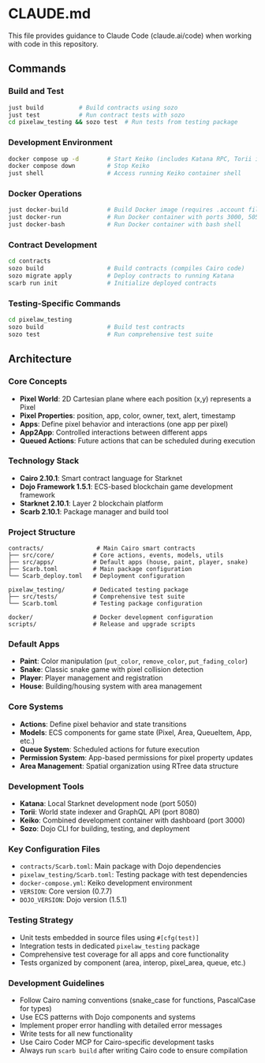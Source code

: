 # CLAUDE.md

This file provides guidance to Claude Code (claude.ai/code) when working with code in this repository.

## Commands

### Build and Test
```bash
just build          # Build contracts using sozo
just test           # Run contract tests with sozo
cd pixelaw_testing && sozo test  # Run tests from testing package
```

### Development Environment
```bash
docker compose up -d        # Start Keiko (includes Katana RPC, Torii indexer, dashboard)
docker compose down         # Stop Keiko
just shell                  # Access running Keiko container shell
```

### Docker Operations
```bash
just docker-build           # Build Docker image (requires .account file)
just docker-run             # Run Docker container with ports 3000, 5050, 8080
just docker-bash            # Run Docker container with bash shell
```

### Contract Development
```bash
cd contracts
sozo build                  # Build contracts (compiles Cairo code)
sozo migrate apply          # Deploy contracts to running Katana
scarb run init              # Initialize deployed contracts
```

### Testing-Specific Commands
```bash
cd pixelaw_testing
sozo build                  # Build test contracts
sozo test                   # Run comprehensive test suite
```

## Architecture

### Core Concepts
- **Pixel World**: 2D Cartesian plane where each position (x,y) represents a Pixel
- **Pixel Properties**: position, app, color, owner, text, alert, timestamp  
- **Apps**: Define pixel behavior and interactions (one app per pixel)
- **App2App**: Controlled interactions between different apps
- **Queued Actions**: Future actions that can be scheduled during execution

### Technology Stack
- **Cairo 2.10.1**: Smart contract language for Starknet
- **Dojo Framework 1.5.1**: ECS-based blockchain game development framework
- **Starknet 2.10.1**: Layer 2 blockchain platform
- **Scarb 2.10.1**: Package manager and build tool

### Project Structure
```
contracts/               # Main Cairo smart contracts
├── src/core/           # Core actions, events, models, utils
├── src/apps/           # Default apps (house, paint, player, snake)
├── Scarb.toml          # Main package configuration
└── Scarb_deploy.toml   # Deployment configuration

pixelaw_testing/        # Dedicated testing package
├── src/tests/          # Comprehensive test suite
└── Scarb.toml          # Testing package configuration

docker/                 # Docker development configuration
scripts/                # Release and upgrade scripts
```

### Default Apps
- **Paint**: Color manipulation (`put_color`, `remove_color`, `put_fading_color`)
- **Snake**: Classic snake game with pixel collision detection
- **Player**: Player management and registration
- **House**: Building/housing system with area management

### Core Systems
- **Actions**: Define pixel behavior and state transitions
- **Models**: ECS components for game state (Pixel, Area, QueueItem, App, etc.)
- **Queue System**: Scheduled actions for future execution
- **Permission System**: App-based permissions for pixel property updates
- **Area Management**: Spatial organization using RTree data structure

### Development Tools
- **Katana**: Local Starknet development node (port 5050)
- **Torii**: World state indexer and GraphQL API (port 8080)
- **Keiko**: Combined development container with dashboard (port 3000)
- **Sozo**: Dojo CLI for building, testing, and deployment

### Key Configuration Files
- `contracts/Scarb.toml`: Main package with Dojo dependencies
- `pixelaw_testing/Scarb.toml`: Testing package with test dependencies
- `docker-compose.yml`: Keiko development environment
- `VERSION`: Core version (0.7.7)
- `DOJO_VERSION`: Dojo version (1.5.1)

### Testing Strategy
- Unit tests embedded in source files using `#[cfg(test)]`
- Integration tests in dedicated `pixelaw_testing` package
- Comprehensive test coverage for all apps and core functionality
- Tests organized by component (area, interop, pixel_area, queue, etc.)

### Development Guidelines
- Follow Cairo naming conventions (snake_case for functions, PascalCase for types)
- Use ECS patterns with Dojo components and systems
- Implement proper error handling with detailed error messages
- Write tests for all new functionality
- Use Cairo Coder MCP for Cairo-specific development tasks
- Always run `scarb build` after writing Cairo code to ensure compilation